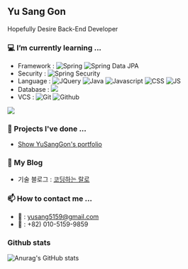 ## Yu Sang Gon
Hopefully Desire Back-End Developer


### 💻 I’m currently learning ... 
* Framework : ![Spring](https://img.shields.io/badge/Spring-6DB33F?style=for-the-badge&logo=spring&logoColor=white) ![Spring Data JPA](https://img.shields.io/badge/Spring_Data_Jpa-6DB33F?style=for-the-badge&logo=spring&logoColor=white)
* Security : ![Spring Security](https://img.shields.io/badge/Spring_Security-6DB33F?style=for-the-badge&logo=Spring-Security&logoColor=white)
* Language : ![JQuery](https://img.shields.io/badge/jQuery-0769AD?style=for-the-badge&logo=jquery&logoColor=white) ![Java](https://img.shields.io/badge/Java-ED8B00?style=for-the-badge&logo=openjdk&logoColor=white) ![Javascript](https://img.shields.io/badge/HTML5-E34F26?style=for-the-badge&logo=html5&logoColor=white) ![CSS](https://img.shields.io/badge/CSS3-1572B6?style=for-the-badge&logo=css3&logoColor=white) ![JS](https://img.shields.io/badge/JavaScript-F7DF1E?style=for-the-badge&logo=JavaScript&logoColor=white) ![]()
* Database : ![](https://img.shields.io/badge/MySQL-005C84?style=for-the-badge&logo=mysql&logoColor=white)
* VCS : ![Git](https://img.shields.io/badge/GIT-E44C30?style=for-the-badge&logo=git&logoColor=white) ![Github](https://img.shields.io/badge/GitHub-100000?style=for-the-badge&logo=github&logoColor=white)

![](https://github-readme-stats.vercel.app/api/top-langs/?username=YuSangGon&theme=blue-gree)


### 📝 Projects I've done ...
* [Show YuSangGon's portfolio](https://github.com/YuSangGon/portfolio)


### 📓 My Blog
* 기술 블로그 : [코딩하는 랄로](https://codingralro.tistory.com/)


### 📫 How to contact me ...
* 📧 : yusang5159@gmail.com
* 📱 : +82) 010-5159-9859


### Github stats
![Anurag's GitHub stats](https://github-readme-stats.vercel.app/api?username=YuSangGon&show_icons=true&theme=shadow_blue)



<!--
**YuSangGon/YuSangGon** is a ✨ _special_ ✨ repository because its `README.md` (this file) appears on your GitHub profile.

Here are some ideas to get you started:

- 🔭 I’m currently working on ...
- 🌱 I’m currently learning ...
- 👯 I’m looking to collaborate on ...
- 🤔 I’m looking for help with ...
- 💬 Ask me about ...
- 📫 How to reach me: ...
- 😄 Pronouns: ...
- ⚡ Fun fact: ...
-->
